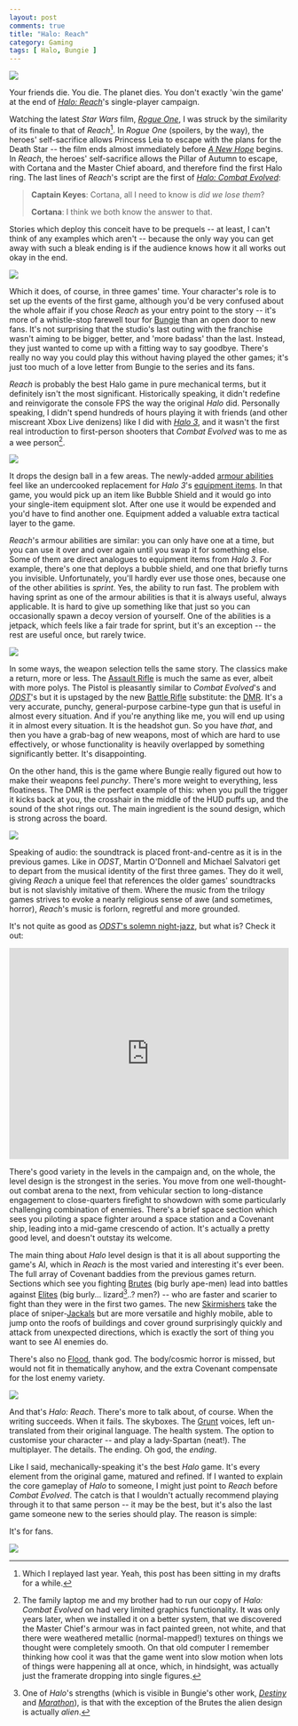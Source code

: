 ```yaml
---
layout: post
comments: true
title: "Halo: Reach"
category: Gaming
tags: [ Halo, Bungie ]
---
```


![](/images/halo-reach/Reach_TotS_HogCharge.jpg)

Your friends die. You die. The planet dies. You don't exactly 'win the game' at the end of [*Halo: Reach*](https://en.wikipedia.org/wiki/Halo:_Reach)'s single-player campaign.

Watching the latest *Star Wars* film, [*Rogue One*](https://en.wikipedia.org/wiki/Rogue_One), I was struck by the similarity of its finale to that of *Reach*[^1]. In *Rogue One* (spoilers, by the way), the heroes' self-sacrifice allows Princess Leia to escape with the plans for the Death Star -- the film ends almost immediately before [*A New Hope*](https://en.wikipedia.org/wiki/Star_Wars_(film)) begins. In *Reach*, the heroes' self-sacrifice allows the Pillar of Autumn to escape, with Cortana and the Master Chief aboard, and therefore find the first Halo ring. The last lines of *Reach*'s script are the first of [*Halo: Combat Evolved*](https://en.wikipedia.org/wiki/Halo:_Combat_Evolved):

> **Captain Keyes**: Cortana, all I need to know is *did we lose them*?
>
> **Cortana**: I think we both know the answer to that.

Stories which deploy this conceit have to be prequels -- at least, I can't think of any examples which aren't -- because the only way you can get away with such a bleak ending is if the audience knows how it all works out okay in the end.

![](/images/halo-reach/Reach_TotS_FP01.jpg)

Which it does, of course, in three games' time. Your character's role is to set up the events of the first game, although you'd be very confused about the whole affair if you chose *Reach* as your entry point to the story -- it's more of a whistle-stop farewell tour for [Bungie](https://en.wikipedia.org/wiki/Bungie) than an open door to new fans. It's not surprising that the studio's last outing with the franchise wasn't aiming to be bigger, better, and 'more badass' than the last. Instead, they just wanted to come up with a fitting way to say goodbye. There's really no way you could play this without having played the other games; it's just too much of a love letter from Bungie to the series and its fans.

*Reach* is probably the best Halo game in pure mechanical terms, but it definitely isn't the most significant. Historically speaking, it didn't redefine and reinvigorate the console FPS the way the original *Halo* did. Personally speaking, I didn't spend hundreds of hours playing it with friends (and other miscreant Xbox Live denizens) like I did with [*Halo 3*](https://en.wikipedia.org/wiki/Halo_3), and it wasn't the first real introduction to first-person shooters that *Combat Evolved* was to me as a wee person[^2].

![](/images/halo-reach/Reach_LnoS_Sabre.jpg)

It drops the design ball in a few areas. The newly-added [armour abilities](http://halo.wikia.com/wiki/Armor_Ability) feel like an undercooked replacement for *Halo 3*'s [equipment items](http://halo.wikia.com/wiki/Equipment). In that game, you would pick up an item like Bubble Shield and it would go into your single-item equipment slot. After one use it would be expended and you'd have to find another one. Equipment added a valuable extra tactical layer to the game.

*Reach*'s armour abilities are similar: you can only have one at a time, but you can use it over and over again until you swap it for something else. Some of them are direct analogues to equipment items from *Halo 3*. For example, there's one that deploys a bubble shield, and one that briefly turns you invisible. Unfortunately, you'll hardly ever use those ones, because one of the other abilities is *sprint*. Yes, the ability to run fast. The problem with having sprint as one of the armour abilities is that it is always useful, always applicable. It is hard to give up something like that just so you can occasionally spawn a decoy version of yourself. One of the abilities is a jetpack, which feels like a fair trade for sprint, but it's an exception -- the rest are useful once, but rarely twice.

![](/images/halo-reach/ReachCampaign_m30_Env02.jpg)

In some ways, the weapon selection tells the same story. The classics make a return, more or less. The [Assault Rifle](https://www.halopedia.org/MA37_assault_rifle) is much the same as ever, albeit with more polys. The Pistol is pleasantly similar to *Combat Evolved*'s and [*ODST*](https://en.wikipedia.org/wiki/Halo_3:_ODST)'s but it is upstaged by the new [Battle Rifle](https://www.halopedia.org/Battle_rifle) substitute: the [DMR](https://www.halopedia.org/M392_DMR). It's a very accurate, punchy, general-purpose carbine-type gun that is useful in almost every situation. And if you're anything like me, you will end up using it in almost every situation. It is the headshot gun. So you have *that*, and then you have a grab-bag of new weapons, most of which are hard to use effectively, or whose functionality is heavily overlapped by something significantly better. It's disappointing.

On the other hand, this is the game where Bungie really figured out how to make their weapons feel *punchy*. There's more weight to everything, less floatiness. The DMR is the perfect example of this: when you pull the trigger it kicks back at you, the crosshair in the middle of the HUD puffs up, and the sound of the shot rings out. The main ingredient is the sound design, which is strong across the board.

![](/images/halo-reach/Reach-m10_1stperson.jpg)

Speaking of audio: the soundtrack is placed front-and-centre as it is in the previous games. Like in *ODST*, Martin O'Donnell and Michael Salvatori get to depart from the musical identity of the first three games. They do it well, giving *Reach* a unique feel that references the older games' soundtracks but is not slavishly imitative of them. Where the music from the trilogy games strives to evoke a nearly religious sense of awe (and sometimes, horror), *Reach*'s music is forlorn, regretful and more grounded.

It's not quite as good as [*ODST*'s solemn night-jazz](https://www.youtube.com/watch?v=a33iI6xfld0), but what is? Check it out:

<iframe width="100%" height="380" src="https://www.youtube.com/embed/53_CUSmf8fQ" frameborder="0" allowfullscreen></iframe>

There's good variety in the levels in the campaign and, on the whole, the level design is the strongest in the series. You move from one well-thought-out combat arena to the next, from vehicular section to long-distance engagement to close-quarters firefight to showdown with some particularly challenging combination of enemies. There's a brief space section which sees you piloting a space fighter around a space station and a Covenant ship, leading into a mid-game crescendo of action. It's actually a pretty good level, and doesn't outstay its welcome.

The main thing about *Halo* level design is that it is all about supporting the game's AI, which in *Reach* is the most varied and interesting it's ever been. The full array of Covenant baddies from the previous games return. Sections which see you fighting [Brutes](http://halo.wikia.com/wiki/Jiralhanae) (big burly ape-men) lead into battles against [Elites](http://halo.wikia.com/wiki/Sangheili) (big burly... lizard[^3]..? men?) -- who are faster and scarier to fight than they were in the first two games. The new [Skirmishers](http://halo.wikia.com/wiki/T%27vaoan) take the place of sniper-[Jackals](http://halo.wikia.com/wiki/Kig-Yar) but are more versatile and highly mobile, able to jump onto the roofs of buildings and cover ground surprisingly quickly and attack from unexpected directions, which is exactly the sort of thing you want to see AI enemies do.

There's also no [Flood](https://www.halopedia.org/Flood), thank god. The body/cosmic horror is missed, but would not fit in thematically anyhow, and the extra Covenant compensate for the lost enemy variety.

![](/images/halo-reach/Reach_TotS_Gunning.jpg)

And that's *Halo: Reach*. There's more to talk about, of course. When the writing succeeds. When it fails. The skyboxes. The [Grunt](http://halo.wikia.com/wiki/Unggoy) voices, left un-translated from their original language. The health system. The option to customise your character -- and play a lady-Spartan (neat!). The multiplayer. The details. The ending. Oh god, the *ending*.

Like I said, mechanically-speaking it's the best *Halo* game. It's every element from the original game, matured and refined. If I wanted to explain the core gameplay of *Halo* to someone, I might just point to *Reach* before *Combat Evolved*. The catch is that I wouldn't actually recommend playing through it to that same person -- it may be the best, but it's also the last game someone new to the series should play. The reason is simple:

It's for fans.

![](/images/halo-reach/Reach_Nightfall_Cinematic.jpg)

[^1]: Which I replayed last year. Yeah, this post has been sitting in my drafts for a while.

[^2]: The family laptop me and my brother had to run our copy of *Halo: Combat Evolved* on had very limited graphics functionality. It was only years later, when we installed it on a better system, that we discovered the Master Chief's armour was in fact painted green, not white, and that there were weathered metallic (normal-mapped!) textures on things we thought were completely smooth. On that old computer I remember thinking how cool it was that the game went into slow motion when lots of things were happening all at once, which, in hindsight, was actually just the framerate dropping into single figures.

[^3]: One of *Halo*'s strengths (which is visible in Bungie's other work, [*Destiny*](https://en.wikipedia.org/wiki/Destiny_(video_game)) and [*Marathon*](https://en.wikipedia.org/wiki/Marathon_(video_game))), is that with the exception of the Brutes the alien design is actually *alien*.
